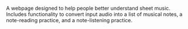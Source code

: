 A webpage designed to help people better understand sheet music. Includes functionality to convert input audio into a list of musical notes, a note-reading practice, and a note-listening practice.
